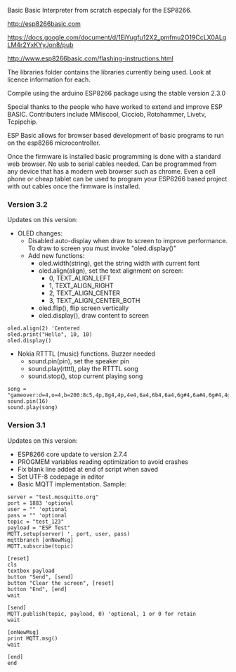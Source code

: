 Basic
Basic Interpreter from scratch especialy for the ESP8266.

http://esp8266basic.com

https://docs.google.com/document/d/1EiYugfu12X2_pmfmu2O19CcLX0ALgLM4r2YxKYyJon8/pub

http://www.esp8266basic.com/flashing-instructions.html



The libraries folder contains the libraries currently being used.
Look at licence information for each.

Compile using the arduino ESP8266 package using the stable version 2.3.0

Special thanks to the people who have worked to extend and improve ESP BASIC.
Contributers include MMiscool, Cicciob, Rotohammer, Livetv, Tcpipchip.

ESP Basic allows for browser based development of basic programs to run on the esp8266 microcontroller. 

Once the firmware is installed basic programming is done with a standard web browser. 
No usb to serial cables needed. Can be programmed from any device that has a modern web browser such as chrome.
Even a cell phone or cheap tablet can be used to program your ESP8266 based project with out cables once the firmware is installed. 

### Version 3.2

Updates on this version:

- OLED changes:
    - Disabled auto-display when draw to screen to improve performance. To draw to screen you must invoke "oled.display()"
    -   Add new functions:
        - oled.width(string), get the string width with current font
        - oled.align(align), set the text alignment on screen:
            - 0, TEXT_ALIGN_LEFT
            - 1, TEXT_ALIGN_RIGHT
            - 2, TEXT_ALIGN_CENTER
            - 3, TEXT_ALIGN_CENTER_BOTH
        - oled.flip(), flip screen vertically
        - oled.display(), draw content to screen
```
oled.align(2) 'Centered
oled.print("Hello", 10, 10)
oled.display()
```
- Nokia RTTTL (music) functions. Buzzer needed
    - sound.pin(pin), set the speaker pin
    - sound.play(rtttl), play the RTTTL song
    - sound.stop(), stop current playing song
```
song = "gameover:d=4,o=4,b=200:8c5,4p,8g4,4p,4e4,6a4,6b4,6a4,6g#4,6a#4,6g#4,4g4,4f4,2g4"
sound.pin(16)
sound.play(song)
```

### Version 3.1

Updates on this version:

- ESP8266 core update to version 2.7.4
- PROGMEM variables reading optimization to avoid crashes
- Fix blank line added at end of script when saved
- Set UTF-8 codepage in editor
- Basic MQTT implementation. Sample:
```
server = "test.mosquitto.org"
port = 1883 'optional
user = "" 'optional
pass = "" 'optional
topic = "test_123"
payload = "ESP Test"
MQTT.setup(server) ', port, user, pass)
mqttbranch [onNewMsg]
MQTT.subscribe(topic)

[reset]
cls
textbox payload
button "Send", [send]
button "Clear the screen", [reset]
button "End", [end]
wait

[send]
MQTT.publish(topic, payload, 0) 'optional, 1 or 0 for retain
wait

[onNewMsg]
print MQTT.msg()
wait

[end]
end
```
